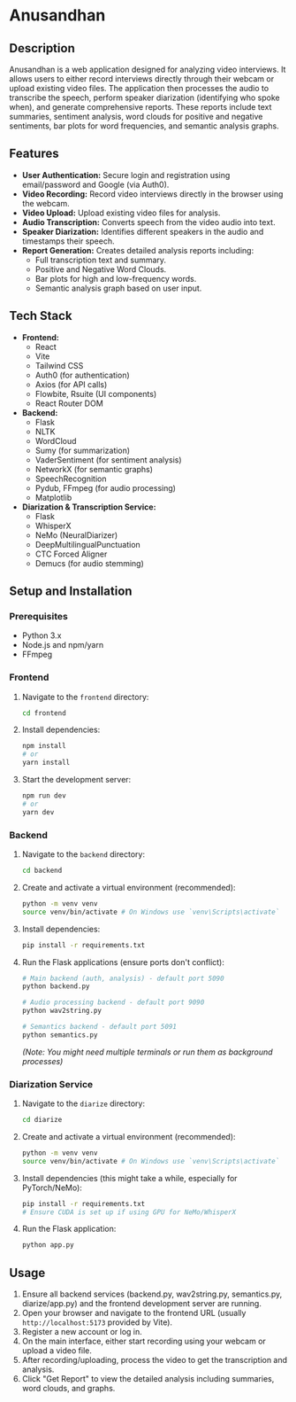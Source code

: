 # Anusandhan

## Description

Anusandhan is a web application designed for analyzing video interviews. It allows users to either record interviews directly through their webcam or upload existing video files. The application then processes the audio to transcribe the speech, perform speaker diarization (identifying who spoke when), and generate comprehensive reports. These reports include text summaries, sentiment analysis, word clouds for positive and negative sentiments, bar plots for word frequencies, and semantic analysis graphs.

## Features

* **User Authentication:** Secure login and registration using email/password and Google (via Auth0).
* **Video Recording:** Record video interviews directly in the browser using the webcam.
* **Video Upload:** Upload existing video files for analysis.
* **Audio Transcription:** Converts speech from the video audio into text.
* **Speaker Diarization:** Identifies different speakers in the audio and timestamps their speech.
* **Report Generation:** Creates detailed analysis reports including:
    * Full transcription text and summary.
    * Positive and Negative Word Clouds.
    * Bar plots for high and low-frequency words.
    * Semantic analysis graph based on user input.

## Tech Stack

* **Frontend:**
    * React
    * Vite
    * Tailwind CSS
    * Auth0 (for authentication)
    * Axios (for API calls)
    * Flowbite, Rsuite (UI components)
    * React Router DOM
* **Backend:**
    * Flask
    * NLTK
    * WordCloud
    * Sumy (for summarization)
    * VaderSentiment (for sentiment analysis)
    * NetworkX (for semantic graphs)
    * SpeechRecognition
    * Pydub, FFmpeg (for audio processing)
    * Matplotlib
* **Diarization & Transcription Service:**
    * Flask
    * WhisperX
    * NeMo (NeuralDiarizer)
    * DeepMultilingualPunctuation
    * CTC Forced Aligner
    * Demucs (for audio stemming)

## Setup and Installation

### Prerequisites

* Python 3.x
* Node.js and npm/yarn
* FFmpeg

### Frontend

1.  Navigate to the `frontend` directory:
    ```bash
    cd frontend
    ```
2.  Install dependencies:
    ```bash
    npm install
    # or
    yarn install
    ```
3.  Start the development server:
    ```bash
    npm run dev
    # or
    yarn dev
    ```

### Backend

1.  Navigate to the `backend` directory:
    ```bash
    cd backend
    ```
2.  Create and activate a virtual environment (recommended):
    ```bash
    python -m venv venv
    source venv/bin/activate # On Windows use `venv\Scripts\activate`
    ```
3.  Install dependencies:
    ```bash
    pip install -r requirements.txt
    ```
4.  Run the Flask applications (ensure ports don't conflict):
    ```bash
    # Main backend (auth, analysis) - default port 5090
    python backend.py

    # Audio processing backend - default port 9090
    python wav2string.py

    # Semantics backend - default port 5091
    python semantics.py
    ```
    *(Note: You might need multiple terminals or run them as background processes)*

### Diarization Service

1.  Navigate to the `diarize` directory:
    ```bash
    cd diarize
    ```
2.  Create and activate a virtual environment (recommended):
    ```bash
    python -m venv venv
    source venv/bin/activate # On Windows use `venv\Scripts\activate`
    ```
3.  Install dependencies (this might take a while, especially for PyTorch/NeMo):
    ```bash
    pip install -r requirements.txt
    # Ensure CUDA is set up if using GPU for NeMo/WhisperX
    ```
4.  Run the Flask application:
    ```bash
    python app.py
    ```

## Usage

1.  Ensure all backend services (backend.py, wav2string.py, semantics.py, diarize/app.py) and the frontend development server are running.
2.  Open your browser and navigate to the frontend URL (usually `http://localhost:5173` provided by Vite).
3.  Register a new account or log in.
4.  On the main interface, either start recording using your webcam or upload a video file.
5.  After recording/uploading, process the video to get the transcription and analysis.
6.  Click "Get Report" to view the detailed analysis including summaries, word clouds, and graphs.
